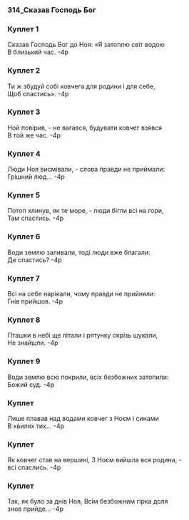 ### 314_Сказав Господь Бог
### Куплет 1
Сказав Господь Бог до Ноя: «Я затоплю світ водою <br/>В близький час. -4р
### Куплет 2
Ти ж збудуй собі ковчега для родини і для себе, <br/>Щоб спастись». -4р
### Куплет 3
Ной повірив, - не вагався, будувати ковчег взявся <br/>В той же час. -4р
### Куплет 4
Люди Ноя висмівали, - слова правди не приймали: <br/>Грішний люд... -4р
### Куплет 5
Потоп хлинув, як те море, - люди бігли всі на гори, <br/>Там спастись. -4р
### Куплет 6
Води землю заливали, тоді люди вже благали: <br/>Де спастись? -4р
### Куплет 7
Всі на себе нарікали, чому правди не прийняли: <br/>Гнів прийшов. -4р
### Куплет 8
Пташки в небі ще літали і рятунку скрізь шукали, <br/>Не знайшли. -4р
### Куплет 9
Води землю всю покрили, всіх безбожних затопили: <br/>Божий суд. -4р
### Куплет 
Лише плавав над водами ковчег з Ноєм і синами <br/>В хвилях тих... -4р
### Куплет 
Як ковчег став на вершині, З Ноєм вийшла вся родина, - <br/>всі спаслись. -4р
### Куплет 
Так, як було за днів Ноя, Всім безбожним гірка доля <br/>знов прийде... -4р
